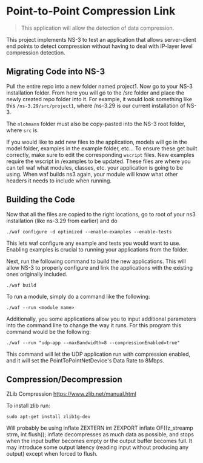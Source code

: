 # Point-to-Point Compression Link
> This application will allow the detection of data compression.

This project implements NS-3 to test an application that allows server-client end points to detect compression without having to deal with IP-layer level compression detection.

## Migrating Code into NS-3

Pull the entire repo into a new folder named project1.  Now go to your NS-3 installation folder. From here you will go to the /src folder and place the newly created repo folder into it. For example, it would look something like this ```/ns-3.29/src/project1```, where /ns-3.29 is our current installation of NS-3.

The ```nlohmann``` folder must also be copy-pasted into the NS-3 root folder, where ```src``` is.

If you would like to add new files to the application, models will go in the model folder, examples in the example folder, etc... To ensure these get built correctly, make sure to edit the corresponding `wscript` files. New examples require the wscript in /examples to be updated. These files are where you can tell waf what modules, classes, etc. your application is going to be using. When waf builds ns3 again, your module will know what other headers it needs to include when running. 

## Building the Code

Now that all the files are copied to the right locations, go to root of your ns3 installation (like ns-3.29 from earlier) and do

```
./waf configure -d optimized --enable-examples --enable-tests
```

This lets waf configure any example and tests you would want to use. Enabling examples is crucial to running your applications from the folder.

Next, run the following command to build the new applications. This will allow NS-3 to properly configure and link the applications with the existing ones originally included.

```
./waf build
```

To run a module, simply do a command like the following: 

```
./waf --run <module name>
```

Additionally, you some applications allow you to input additional parameters into the command line to change the way it runs. For this program this command would be the following:

```
./waf --run "udp-app --maxBandwidth=8 --compressionEnabled=true"
```

This command  will let the UDP application run with compression enabled, and it will set the PointToPointNetDevice's Data Rate to 8Mbps. 

## Compression/Decompression

ZLib Compression
https://www.zlib.net/manual.html

To install zlib run:
```
sudo apt-get install zlib1g-dev
```

Will probably be using inflate
ZEXTERN int ZEXPORT inflate OF((z_streamp strm, int flush));
inflate decompresses as much data as possible, and stops when the input buffer becomes empty or the output buffer becomes full. It may introduce some output latency (reading input without producing any output) except when forced to flush.

